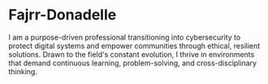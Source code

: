 # Fajrr-Donadelle
I am a purpose-driven professional transitioning into cybersecurity to protect digital systems and empower communities through ethical, resilient solutions. Drawn to the field's constant evolution, I thrive in environments that demand continuous learning, problem-solving, and cross-disciplinary thinking.
